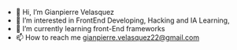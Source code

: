 - 👋 Hi, I’m Gianpierre Velasquez
- 👀 I’m interested in FrontEnd Developing, Hacking and IA Learning,
- 🌱 I’m currently learning front-End frameworks
- 📫 How to reach me gianpierre.velasquez22@gmail.com

<!---
gianpierreVelasquez/gianpierreVelasquez is a ✨ special ✨ repository because its `README.md` (this file) appears on your GitHub profile.
You can click the Preview link to take a look at your changes.
--->
